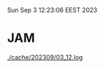 Sun Sep  3 12:23:06 EEST 2023
# JAM
<a href='./cache/202309/03_12.log'>./cache/202309/03_12.log</a>
